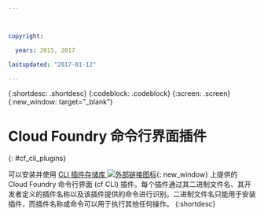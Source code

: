 ```yaml
---



copyright:

  years: 2015, 2017

lastupdated: "2017-01-12"

---
```


{:shortdesc: .shortdesc}
{:codeblock: .codeblock}
{:screen: .screen}
{:new_window: target="_blank"}

# Cloud Foundry 命令行界面插件
{: #cf_cli_plugins}

可以安装并使用 [CLI 插件存储库 ![外部链接图标](../icons/launch-glyph.svg)](http://plugins.ng.bluemix.net/){: new_window} 上提供的 Cloud Foundry 命令行界面 (cf CLI) 插件。每个插件通过其二进制文件名、其开发者定义的插件名称以及该插件提供的命令进行识别。二进制文件名只能用于安装插件，而插件名称或命令可以用于执行其他任何操作。
{:shortdesc}
